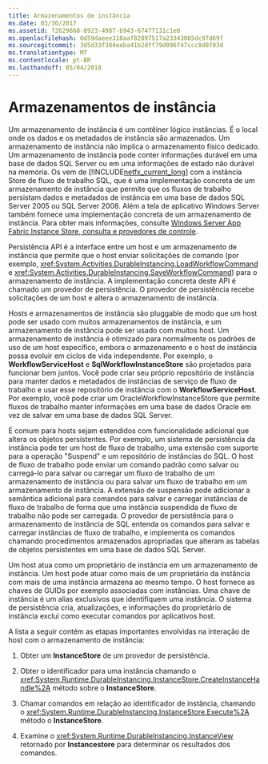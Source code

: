 ```yaml
---
title: Armazenamentos de instância
ms.date: 03/30/2017
ms.assetid: f2629668-0923-4987-b943-67477131c1e0
ms.openlocfilehash: 0d59daeee318aaf82897517a23343065dc97d69f
ms.sourcegitcommit: 3d5d33f384eeba41b2dff79d096f47ccc8d8f03d
ms.translationtype: MT
ms.contentlocale: pt-BR
ms.lasthandoff: 05/04/2018
---
```

# <a name="instance-stores"></a>Armazenamentos de instância
Um armazenamento de instância é um contêiner lógico instâncias. É o local onde os dados e os metadados de instância são armazenados. Um armazenamento de instância não implica o armazenamento físico dedicado. Um armazenamento de instância pode conter informações durável em uma base de dados SQL Server ou em uma informações de estado não durável na memória. Os vem de [!INCLUDE[netfx_current_long](../../../includes/netfx-current-long-md.md)] com a instância Store de fluxo de trabalho SQL, que é uma implementação concreta de um armazenamento de instância que permite que os fluxos de trabalho persistam dados e metadados de instância em uma base de dados SQL Server 2005 ou SQL Server 2008. Além a tela de aplicativo Windows Server também fornece uma implementação concreta de um armazenamento de instância. Para obter mais informações, consulte [Windows Server App Fabric Instance Store, consulta e provedores de controle](http://go.microsoft.com/fwlink/?LinkID=201201&clcid=0x409).  
  
 Persistência API é a interface entre um host e um armazenamento de instância que permite que o host enviar solicitações de comando (por exemplo, <xref:System.Activities.DurableInstancing.LoadWorkflowCommand> e <xref:System.Activities.DurableInstancing.SaveWorkflowCommand>) para o armazenamento de instância. A implementação concreta deste API é chamado um provedor de persistência. O provedor de persistência recebe solicitações de um host e altera o armazenamento de instância.  
  
 Hosts e armazenamentos de instância são pluggable de modo que um host pode ser usado com muitos armazenamentos de instância, e um armazenamento de instância pode ser usado com muitos host. Um armazenamento de instância é otimizado para normalmente os padrões de uso de um host específico, embora o armazenamento e o host de instância possa evoluir em ciclos de vida independente. Por exemplo, o **WorkflowServiceHost** e **SqlWorkflowInstanceStore** são projetados para funcionar bem juntos. Você pode criar seu próprio repositório de instância para manter dados e metadados de instâncias de serviço de fluxo de trabalho e usar esse repositório de instância com o **WorkflowServiceHost**. Por exemplo, você pode criar um OracleWorkflowInstanceStore que permite fluxos de trabalho manter informações em uma base de dados Oracle em vez de salvar em uma base de dados SQL Server.  
  
 É comum para hosts sejam estendidos com funcionalidade adicional que altera os objetos persistentes. Por exemplo, um sistema de persistência da instância pode ter um host de fluxo de trabalho, uma extensão com suporte para a operação "Suspend" e um repositório de instâncias do SQL.  O host de fluxo de trabalho pode enviar um comando padrão como salvar ou carregá-lo para salvar ou carregar um fluxo de trabalho de um armazenamento de instância ou para salvar um fluxo de trabalho em um armazenamento de instância. A extensão de suspensão pode adicionar a semântica adicional para comandos para salvar e carregar instâncias de fluxo de trabalho de forma que uma instância suspendida de fluxo de trabalho não pode ser carregada. O provedor de persistência para o armazenamento de instância de SQL entenda os comandos para salvar e carregar instâncias de fluxo de trabalho, e implementa os comandos chamando procedimentos armazenados apropriadas que alteram as tabelas de objetos persistentes em uma base de dados SQL Server.  
  
 Um host atua como um proprietário de instância em um armazenamento de instância. Um host pode atuar como mais de um proprietário da instância com mais de uma instância armazena ao mesmo tempo. O host fornece as chaves de GUIDs por exemplo associadas com instâncias. Uma chave de instância é um alias exclusivos que identifiquem uma instância. O sistema de persistência cria, atualizações, e informações do proprietário de instância exclui como executar comandos por aplicativos host.  
  
 A lista a seguir contém as etapas importantes envolvidas na interação de host com o armazenamento de instância:  
  
1.  Obter um **InstanceStore** de um provedor de persistência.  

2.  Obter o identificador para uma instância chamando o <xref:System.Runtime.DurableInstancing.InstanceStore.CreateInstanceHandle%2A> método sobre o **InstanceStore**.  
  
3.  Chamar comandos em relação ao identificador de instância, chamando o <xref:System.Runtime.DurableInstancing.InstanceStore.Execute%2A> método o **InstanceStore**.  
  
4.  Examine o <xref:System.Runtime.DurableInstancing.InstanceView> retornado por **Instancestore** para determinar os resultados dos comandos.

